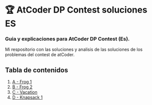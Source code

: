 # 🏆 AtCoder DP Contest soluciones ES
### Guia y explicaciones para AtCoder DP Contest (Es). 
Mi respositorio con las soluciones y analisis de las soluciones de los problemas del contest de atCoder. 

## Tabla de contenidos
1. [A - Frog 1]([#a---frog-1](https://github.com/Jestebansamt/AtCoderDp/tree/main/A%20-%20Frog1))
2. [B - Frog 2]([#b---frog-2](https://github.com/Jestebansamt/AtCoderDp/tree/main/B%20-%20Frog2))
3. [C - Vacation]([#c---vacation](https://github.com/Jestebansamt/AtCoderDp/tree/main/C%20-%20Vacation))
4. [D - Knapsack 1]([#d---knapsack-1](https://github.com/Jestebansamt/AtCoderDp/tree/main/D%20-%20Knapsack%201))
